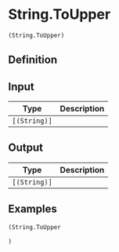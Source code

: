 # String.ToUpper

```clojure
(String.ToUpper)
```

## Definition


## Input
| Type | Description |
|------|-------------|
| `[(String)]` |  |


## Output
| Type | Description |
|------|-------------|
| `[(String)]` |  |


## Examples

```clojure
(String.ToUpper

)
```
